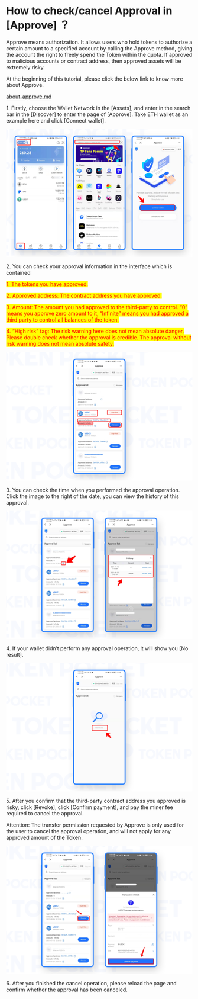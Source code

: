 # How to check/cancel Approval in \[Approve] ？

Approve means authorization. It allows users who hold tokens to authorize a certain amount to a specified account by calling the Approve method, giving the account the right to freely spend the Token within the quota. If approved to malicious accounts or contract address, then approved assets will be extremely risky.

At the beginning of this tutorial, please click the below link to know more about Approve.

[about-approve.md](about-approve.md "mention")

1\. Firstly, choose the Wallet Network in the \[Assets], and enter in the search bar in the \[Discover] to enter the page of \[Approve]. Take ETH wallet as an example here and click \[Connect wallet].

&#x20;

![](<../../.gitbook/assets/1 拷贝 (1).png>)

2\. You can check your approval information in the interface which is contained

<mark style="color:red;">1. The tokens you have approved.</mark>

<mark style="color:red;">2. Approved address: The contract address you have approved.</mark>

<mark style="color:red;">3.  Amount: The amount you had approved to the third-party to control. “0” means you approve zero amount to it, “Infinite” means you had approved a third party to control all balances of the token.</mark>

<mark style="color:red;">4. “High risk” tag: The risk warning here does not mean absolute danger. Please double check whether the approval is credible. The approval without risk warning does not mean absolute safety.</mark>

![](<../../.gitbook/assets/2 拷贝.png>)

3\. You can check the time when you performed the approval operation. Click the image to the right of the date, you can view the history of this approval.

![](<../../.gitbook/assets/3 拷贝 (1).png>)

4\. If your wallet didn’t perform any approval operation, it will show you \[No result].

![](<../../.gitbook/assets/4 拷贝.png>)

5\. After you confirm that the third-party contract address you approved is risky, click \[Revoke], click \[Confirm payment], and pay the miner fee required to cancel the approval.

Attention: The transfer permission requested by Approve is only used for the user to cancel the approval operation, and will not apply for any approved amount of the Token.

![](<../../.gitbook/assets/5 拷贝.png>)

6\. After you finished the cancel operation, please reload the page and confirm whether the approval has been canceled.
